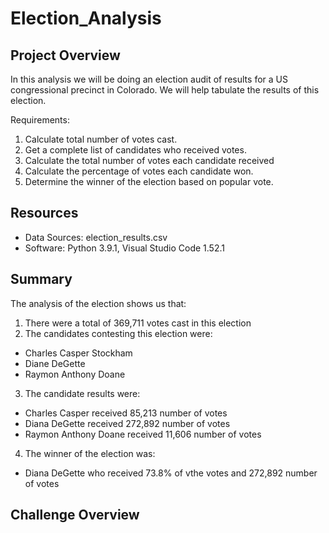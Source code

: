# Election_Analysis

## Project Overview 
In this analysis we will be doing an election audit of results for a US congressional precinct in Colorado. We will help tabulate the results of this election. 

Requirements: 

1. Calculate total number of votes cast. 
2. Get a complete list of candidates who received votes.
3. Calculate the total number of votes each candidate received 
4. Calculate the percentage of votes each candidate won. 
5. Determine the winner of the election based on popular vote. 

## Resources 
- Data Sources: election_results.csv 
- Software: Python 3.9.1, Visual Studio Code 1.52.1

## Summary 
The analysis of the election shows us that:
1. There were a total of 369,711 votes cast in this election
2. The candidates contesting this election were:
* Charles Casper Stockham 
* Diane DeGette 
* Raymon Anthony Doane 
3. The candidate results were:
* Charles Casper received 85,213 number of votes 
* Diana DeGette received 272,892 number of votes 
* Raymon Anthony Doane received 11,606 number of votes
4. The winner of the election was: 
 * Diana DeGette who received 73.8% of vthe votes and 272,892 number of votes 

## Challenge Overview 

